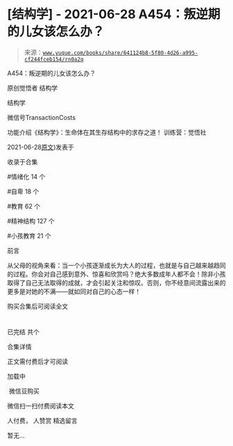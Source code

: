 # [结构学] - 2021-06-28 A454：叛逆期的儿女该怎么办？

> 来源：[`www.yuque.com/books/share/641124b8-5f80-4d26-a995-cf244fceb154/rn0a2q`](https://www.yuque.com/books/share/641124b8-5f80-4d26-a995-cf244fceb154/rn0a2q)



A454：叛逆期的儿女该怎么办？ 

原创觉悟者 结构学 

结构学 

微信号TransactionCosts 

功能介绍《结构学》：生命体在其生存结构中的求存之道！ 训练营：觉悟社 

2021-06-28[原文](https://mp.weixin.qq.com/s?__biz=MzIzMDYwOTM0Mg==&mid=2247485905&idx=1&sn=5bc216c1efbdd63a5427f2e8f14a05aa&chksm=e8b19100dfc61816cac6fa6803bd12ed6e4b5b17b041fe881287977fe3d5777be9be650b1929#rd))发表于 

收录于合集 

#情绪化 14 个 

#自卑 18 个 

#教育 62 个 

#精神结构 127 个 

#小孩教育 21 个 

前言 

从父母的视角来看：当一个小孩逐渐成长为大人的过程，也就是与自己越来越趋同的过程。你会对自己感到意外、惊喜和欣赏吗？绝大多数成年人都不会！除非小孩取得了自己无法取得的成就，才会引起关注和惊叹。否则，你不经意间流露出来的更多是对她的不满——就如同对自己的心态一样！ 

购买合集后可阅读全文 

# 

已完结 共个 

合集详情 

正文需付费后才可阅读 

加载中 

 微信豆购买 

微信扫一扫付费阅读本文 

人付费， 人赞赏 <ne-h3 id="c14yS" data-lake-id="c14yS"><ne-heading-ext><ne-heading-anchor></ne-heading-anchor><ne-heading-fold></ne-heading-fold></ne-heading-ext><ne-heading-content>精选留言</ne-heading-content></ne-h3> 

暂无...
